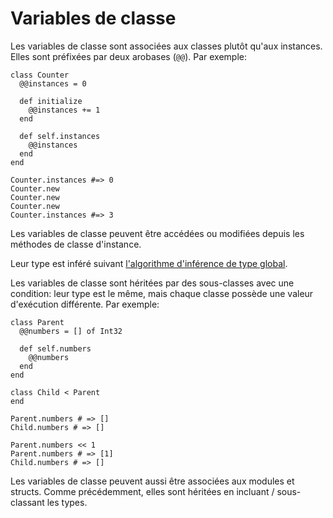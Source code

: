 # Variables de classe

Les variables de classe sont associées aux classes plutôt qu'aux instances.
Elles sont préfixées par deux arobases (`@@`). Par exemple:

```crystal
class Counter
  @@instances = 0

  def initialize
    @@instances += 1
  end

  def self.instances
    @@instances
  end
end

Counter.instances #=> 0
Counter.new
Counter.new
Counter.new
Counter.instances #=> 3
```

Les variables de classe peuvent être accédées ou modifiées depuis les méthodes de classe d'instance.

Leur type est inféré suivant [l'algorithme d'inférence de type global](type_inference.html).

Les variables de classe sont héritées par des sous-classes avec une condition: leur type est le même, mais chaque classe possède une valeur d'exécution différente. Par exemple:

```crystal
class Parent
  @@numbers = [] of Int32

  def self.numbers
    @@numbers
  end
end

class Child < Parent
end

Parent.numbers # => []
Child.numbers # => []

Parent.numbers << 1
Parent.numbers # => [1]
Child.numbers # => []
```

Les variables de classe peuvent aussi être associées aux modules et structs.
Comme précédemment, elles sont héritées en incluant / sous-classant les types.
